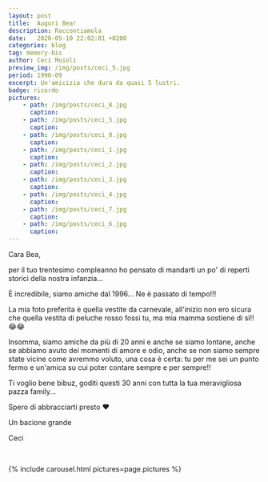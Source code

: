 ```yaml
---
layout: post
title:  Auguri Bea!
description: Raccontiamola
date:   2020-05-10 22:02:01 +0200
categories: blog
tag: memory-bis
author: Ceci Moioli
preview_img: /img/posts/ceci_5.jpg
period: 1996-09
excerpt: Un'amicizia che dura da quasi 5 lustri.
badge: ricordo
pictures:
    - path: /img/posts/ceci_8.jpg
      caption: 
    - path: /img/posts/ceci_5.jpg
      caption: 
    - path: /img/posts/ceci_0.jpg
      caption: 
    - path: /img/posts/ceci_1.jpg
      caption: 
    - path: /img/posts/ceci_2.jpg
      caption: 
    - path: /img/posts/ceci_3.jpg
      caption: 
    - path: /img/posts/ceci_4.jpg
      caption: 
    - path: /img/posts/ceci_7.jpg
      caption: 
    - path: /img/posts/ceci_6.jpg
      caption: 
---
```


Cara Bea,

per il tuo trentesimo compleanno ho pensato di mandarti un po' di reperti storici della nostra infanzia...

È incredibile, siamo amiche dal 1996... Ne è passato di tempo!!!

La mia foto preferita è quella vestite da carnevale, all'inizio non ero sicura che quella vestita di peluche rosso fossi tu, ma mia mamma sostiene di sì!! 😂😂

Insomma, siamo amiche da più di 20 anni e anche se siamo lontane, anche se abbiamo avuto dei momenti di amore e odio, anche se non siamo sempre state vicine come avremmo voluto, una cosa è certa: tu per me sei un punto fermo e un'amica su cui poter contare sempre e per sempre!!

Ti voglio bene bibuz, goditi questi 30 anni con tutta la tua meravigliosa pazza family... 

Spero di abbracciarti presto ❤️

Un bacione grande

Ceci 

<br/>

{% include carousel.html pictures=page.pictures %}

<br/>
